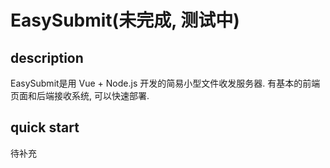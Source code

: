 # EasySubmit(未完成, 测试中)

## description
EasySubmit是用 Vue + Node.js 开发的简易小型文件收发服务器. 
有基本的前端页面和后端接收系统, 可以快速部署.

## quick start
待补充
